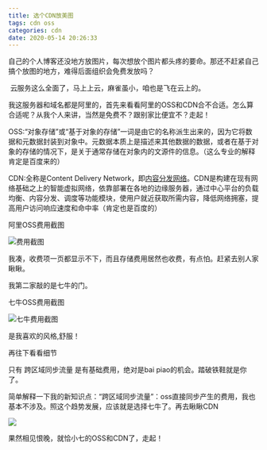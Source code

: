 ```yaml
---
title: 选个CDN放美图
tags: cdn oss
categories: cdn
date: 2020-05-14 20:26:33
---
```



自己的个人博客还没地方放图片，每次想放个图片都头疼的要命。那还不赶紧自己搞个放图的地方，难得后面组织会免费发放吗？

​        云服务这么全面了，马上上云，麻雀虽小，咱也是飞在云上的。

​        我这服务器和域名都是阿里的，首先来看看阿里的OSS和CDN合不合适。怎么算合适呢？从我个人来讲，当然是免费不？跟别家比便宜不？走起！

OSS:“对象存储”或“基于对象的存储”一词是由它的名称派生出来的，因为它将数据和元数据封装到对象中。元数据本质上是描述来其他数据的数据，或者在基于对象的存储的情况下，是关于通常存储在对象内的文源件的信息。（这么专业的解释肯定是百度来的）

CDN:全称是Content Delivery Network，即[内容分发网络](https://baike.baidu.com/item/内容分发网络/4034265)。CDN是构建在现有网络基础之上的智能虚拟网络，依靠部署在各地的边缘服务器，通过中心平台的负载均衡、内容分发、调度等功能模块，使用户就近获取所需内容，降低网络拥塞，提高用户访问响应速度和命中率（肯定也是百度的）

阿里OSS费用截图

![费用截图](http://qiniu.moluyun.com/41589455458_.pic_hd.jpg)

我凑，收费项一页都显示不下，而且存储费用居然也收费，有点怕。赶紧去别人家瞅瞅。

我第二家敲的是七牛的门。

七牛OSS费用截图

![七牛费用截图](http://qiniu.moluyun.com/WechatIMG5.png)

是我喜欢的风格,舒服！

再往下看看细节

只有 跨区域同步流量 是有基础费用，绝对是bai piao的机会。踏破铁鞋就是你了。

简单解释一下我的新知识点：“跨区域同步流量”：oss直接同步产生的费用，我也基本不涉及。照这个趋势发展，应该就是选择七牛了。再去瞅瞅CDN

![](http://qiniu.moluyun.com/WechatIMG6.png)

果然相见恨晚，就恰小七的OSS和CDN了，走起！

